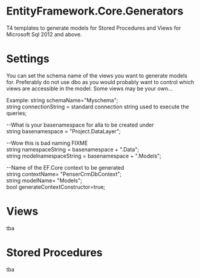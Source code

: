 # EntityFramework.Core.Generators
T4 templates to generate models for Stored Procedures and Views for Microsoft Sql 2012 and above.

# Settings
You can set the schema name of the views you want to generate models for. Preferably do not use dbo as you would probably want to control which views are accessible in the model. Some views may be your own...

Example:
string schemaName="Myschema";\
string connectionString = standard connection string used to execute the queries;

--What is your basenamespace for alla to be created under\
string basenamespace = "Project.DataLayer"; 

--Wow this is bad naming FIXME\
string namespaceString = basenamespace + ".Data";\
string modelnamespaceString = basenamespace + ".Models";

--Name of the EF.Core context to be generated\
string contextName= "PenserCrmDbContext";\
string modelName= "Models";\
bool generateContextConstructor=true;

# Views
tba

# Stored Procedures
tba
